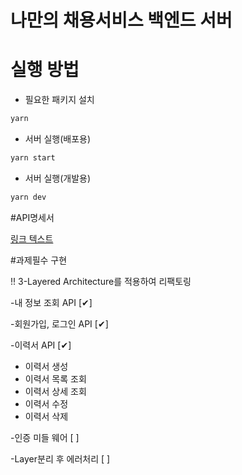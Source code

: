 # 나만의 채용서비스 백엔드 서버

# 실행 방법


- 필요한 패키지 설치
```sh
yarn
```

- 서버 실행(배포용)
```sh
yarn start
```

- 서버 실행(개발용)
```sh
yarn dev
```

#API명세서

[링크 텍스트](https://wistful-manager-71d.notion.site/Node-js-API-10448652942041879678da15eb3ad87b?pvs=4)

#과제필수 구현

!! 3-Layered Architecture를 적용하여 리팩토링

-내 정보 조회 API    [✔︎]

-회원가입, 로그인 API [✔︎]

-이력서 API         [✔︎]

* 이력서 생성
* 이력서 목록 조회
* 이력서 상세 조회
* 이력서 수정
* 이력서 삭제

  
-인증 미들 웨어       [ ]

-Layer분리 후 에러처리 [ ]
